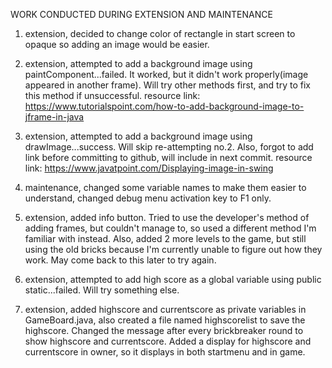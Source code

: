 WORK CONDUCTED DURING EXTENSION AND MAINTENANCE

1. extension, decided to change color of rectangle in start screen to opaque so adding an image would be easier.

2. extension, attempted to add a background image using paintComponent...failed. It worked, but it didn't work properly(image appeared in another frame). Will try other methods first, and try to fix this method if unsuccessful. 
resource link: https://www.tutorialspoint.com/how-to-add-background-image-to-jframe-in-java

3. extension, attempted to add a background image using drawImage...success. Will skip re-attempting no.2. Also, forgot to add link before committing to github, will include in next commit. 
resource link: https://www.javatpoint.com/Displaying-image-in-swing

4. maintenance, changed some variable names to make them easier to understand, changed debug menu activation key to F1 only.

5. extension, added info button. Tried to use the developer's method of adding frames, but couldn't manage to, so used a different method I'm familiar with instead. Also, added 2 more levels to the game, but still using the old bricks because I'm currently unable to figure out how they work. May come back to this later to try again.

6. extension, attempted to add high score as a global variable using public static...failed. Will try something else.

7. extension, added highscore and currentscore as private variables in GameBoard.java, also created a file named highscorelist to save the highscore. Changed the message after every brickbreaker round to show highscore and currentscore. Added a display for highscore and currentscore in owner, so it displays in both startmenu and in game.